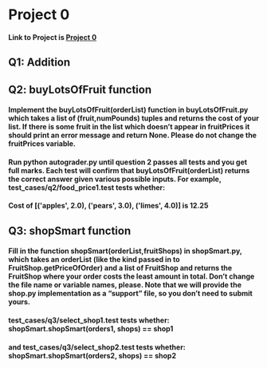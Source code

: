 # Project 0

#### Link to Project is [Project 0](https://inst.eecs.berkeley.edu/~cs188/sp23/projects/proj0/https://inst.eecs.berkeley.edu/~cs188/sp23/projects/proj0/)

## Q1: Addition 

## Q2: buyLotsOfFruit function 

#### Implement the buyLotsOfFruit(orderList) function in buyLotsOfFruit.py which takes a list of (fruit,numPounds) tuples and returns the cost of your list. If there is some fruit in the list which doesn’t appear in fruitPrices it should print an error message and return None. Please do not change the fruitPrices variable.

#### Run python autograder.py until question 2 passes all tests and you get full marks. Each test will confirm that buyLotsOfFruit(orderList) returns the correct answer given various possible inputs. For example, test_cases/q2/food_price1.test tests whether:

#### Cost of [('apples', 2.0), ('pears', 3.0), ('limes', 4.0)] is 12.25

## Q3: shopSmart function

#### Fill in the function shopSmart(orderList,fruitShops) in shopSmart.py, which takes an orderList (like the kind passed in to FruitShop.getPriceOfOrder) and a list of FruitShop and returns the FruitShop where your order costs the least amount in total. Don’t change the file name or variable names, please. Note that we will provide the shop.py implementation as a “support” file, so you don’t need to submit yours.

#### test_cases/q3/select_shop1.test tests whether: shopSmart.shopSmart(orders1, shops) == shop1

#### and test_cases/q3/select_shop2.test tests whether: shopSmart.shopSmart(orders2, shops) == shop2
